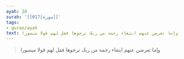 ```yaml
---
ayah: 28
surah: '[[017|سورة]]'
tags:
- quran/ayah
text: وإما تعرضن عنهم ابتغاء رحمة من ربك ترجوها فقل لهم قولا ميسورا
---
```

> وإما تعرضن عنهم ابتغاء رحمة من ربك ترجوها فقل لهم قولا ميسورا
